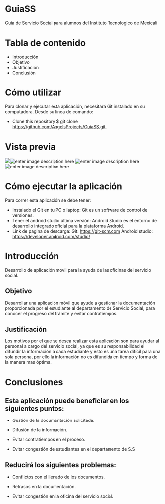 
# GuiaSS


Guia de Servicio Social para alumnos del Instituto Tecnologico de Mexicali

# Tabla de contenido 
- Introducción
- Objetivo
- Justificación
- Conclusión


# Cómo utilizar
Para clonar y ejecutar esta aplicación, necesitará Git instalado en su computadora. Desde su línea de comando:
- Clone this repository
$ git clone https://github.com/AngelsProjects/GuiaSS.git.

# Vista previa

![](https://lh3.googleusercontent.com/4PbgdtwmwGPLCEB_5zuCcMYCeqF3wZ0S7jEwQ1Lupmpo-kYKWeiTP75nzH0xHR3l1fMS0QZTKbc)![enter image description here](https://lh3.googleusercontent.com/1zGCNikQmwP9aI5O63jXUZSfFjH_4D5hE3-HCCK8apoSOsv9JIh1-FHwCQpy0TH9AMAblMja0Uw)
![enter image description here](https://lh3.googleusercontent.com/sRasUc0bfBawoLcnzytKcRdErqrsMCFNMueQgzMJkJDreY9JLMUmE8Mii4xSLgUsbnOa5urfQJM)![enter image description here](https://lh3.googleusercontent.com/387Ew-ymTG7PslfIhJSm1jhBDHrC28mFlRsi2cVj8hqLUcrrV7pvPNpskDv241xPwtHCwPxAQqY)


# Cómo ejecutar la aplicación
Para correr esta aplicación se debe tener:
- Instalado el Git en tu PC o laptop:
Git es un software de control de versiones.
- Tener el android studio última versión:
Android Studio es el entorno de desarrollo integrado oficial para la plataforma Android.
- Link de pagina de descarga:
Git: https://git-scm.com
Android studio: https://developer.android.com/studio/

# Introducción

Desarrollo de aplicación movil para la ayuda de las oficinas del servicio social.

## Objetivo

Desarrollar una aplicación móvil que ayude a gestionar la documentación proporcionada por el estudiante al departamento de Servicio Social, para conocer el progreso del trámite y evitar contratiempos.

## Justificación

Los motivos por el que se desea realizar esta aplicación son para ayudar al personal a cargo del servicio social, ya que es su responsabilidad el difundir la información a cada estudiante y esto es una tarea difícil para una sola persona, por ello la información no es difundida en tiempo y forma de la manera mas óptima.

# Conclusiones

## Esta aplicación puede beneficiar en los siguientes puntos:

- Gestión de la documentación solicitada.

- Difusión de la información.

- Evitar contratiempos en el proceso.

- Evitar congestión de estudiantes en el departamento de S.S


## Reducirá los siguientes problemas:
- Conflictos con el llenado de los documentos.

- Retrasos en la documentación.

- Evitar congestión en la oficina del servicio social.

